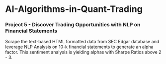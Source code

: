 # AI-Algorithms-in-Quant-Trading

### Project 5 - Discover Trading Opportunities with NLP on Financial Statements

Scrape the text-based HTML formatted data from SEC Edgar database and leverage NLP Analysis on 10-k financial statements to generate an alpha factor. This sentiment analysis is yielding alphas with Sharpe Ratios above 2 - 3.

